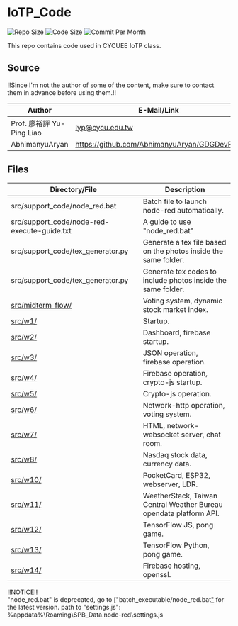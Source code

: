 # IoTP_Code

![Repo Size](https://img.shields.io/github/repo-size/belongtothenight/IoTP_Code) ![Code Size](https://img.shields.io/github/languages/code-size/belongtothenight/IoTP_Code) ![Commit Per Month](https://img.shields.io/github/commit-activity/m/belongtothenight/IoTP_Code)

This repo contains code used in CYCUEE IoTP class.<br>

## Source

!!Since I'm not the author of some of the content, make sure to contact them in advance before using them.!!<br>

| Author                    | E-Mail/Link                                    | Files                                                            |
| ------------------------- | ---------------------------------------------- | ---------------------------------------------------------------- |
| Prof. 廖裕評 Yu-Ping Liao | lyp@cycu.edu.tw                                | All the pdf files with mandarin content + html files in src/w12/ |
| AbhimanyuAryan            | <https://github.com/AbhimanyuAryan/GDGDevFest> | src/w12/ex11_7_pong_game.js                                      |

## Files

| Directory/File                                                                                | Description                                                        |
| --------------------------------------------------------------------------------------------- | ------------------------------------------------------------------ |
| src/support_code/node_red.bat                                                                 | Batch file to launch node-red automatically.                       |
| src/support_code/node-red-execute-guide.txt                                                   | A guide to use "node_red.bat"                                      |
| src/support_code/tex_generator.py                                                             | Generate a tex file based on the photos inside the same folder.    |
| src/support_code/tex_generator.py                                                             | Generate tex codes to include photos inside the same folder.       |
| [src/midterm_flow/](https://github.com/belongtothenight/IoTP_Code/tree/main/src/midterm_flow) | Voting system, dynamic stock market index.                         |
| [src/w1/](https://github.com/belongtothenight/IoTP_Code/tree/main/src/w1)                     | Startup.                                                           |
| [src/w2/](https://github.com/belongtothenight/IoTP_Code/tree/main/src/w2)                     | Dashboard, firebase startup.                                       |
| [src/w3/](https://github.com/belongtothenight/IoTP_Code/tree/main/src/w3)                     | JSON operation, firebase operation.                                |
| [src/w4/](https://github.com/belongtothenight/IoTP_Code/tree/main/src/w4)                     | Firebase operation, crypto-js startup.                             |
| [src/w5/](https://github.com/belongtothenight/IoTP_Code/tree/main/src/w5)                     | Crypto-js operation.                                               |
| [src/w6/](https://github.com/belongtothenight/IoTP_Code/tree/main/src/w6)                     | Network-http operation, voting system.                             |
| [src/w7/](https://github.com/belongtothenight/IoTP_Code/tree/main/src/w7)                     | HTML, network-websocket server, chat room.                         |
| [src/w8/](https://github.com/belongtothenight/IoTP_Code/tree/main/src/w8)                     | Nasdaq stock data, currency data.                                  |
| [src/w10/](https://github.com/belongtothenight/IoTP_Code/tree/main/src/w10)                   | PocketCard, ESP32, webserver, LDR.                                 |
| [src/w11/](https://github.com/belongtothenight/IoTP_Code/tree/main/src/w11)                   | WeatherStack, Taiwan Central Weather Bureau opendata platform API. |
| [src/w12/](https://github.com/belongtothenight/IoTP_Code/tree/main/src/w12)                   | TensorFlow JS, pong game.                                          |
| [src/w13/](https://github.com/belongtothenight/IoTP_Code/tree/main/src/w13)                   | TensorFlow Python, pong game.                                      |
| [src/w14/](https://github.com/belongtothenight/IoTP_Code/tree/main/src/w14)                   | Firebase hosting, openssl.                                         |

!!NOTICE!!<br>
"node_red.bat" is deprecated, go to ["batch_executable/node_red.bat["](https://github.com/belongtothenight/batch_executable/blob/main/src/node_red.bat) for the latest version.
path to "settings.js": %appdata%\Roaming\SPB_Data\.node-red\settings.js
